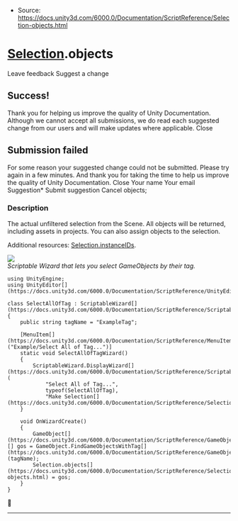 * Source: https://docs.unity3d.com/6000.0/Documentation/ScriptReference/Selection-objects.html

#  [Selection](https://docs.unity3d.com/6000.0/Documentation/ScriptReference/Selection.html).objects
Leave feedback
Suggest a change
## Success!
Thank you for helping us improve the quality of Unity Documentation. Although we cannot accept all submissions, we do read each suggested change from our users and will make updates where applicable.
Close
## Submission failed
For some reason your suggested change could not be submitted. Please <a>try again</a> in a few minutes. And thank you for taking the time to help us improve the quality of Unity Documentation.
Close
Your name Your email Suggestion* Submit suggestion
Cancel
objects; 
### Description
The actual unfiltered selection from the Scene.
All objects will be returned, including assets in projects. You can also assign objects to the selection.  
  
Additional resources: [Selection.instanceIDs](https://docs.unity3d.com/6000.0/Documentation/ScriptReference/Selection-instanceIDs.html).  
  
![](https://docs.unity3d.com/6000.0/Documentation/StaticFiles/ScriptRefImages/SelectAllOfTag.png)  
_Scriptable Wizard that lets you select GameObjects by their tag._
```
using UnityEngine;
using UnityEditor[](https://docs.unity3d.com/6000.0/Documentation/ScriptReference/UnityEditor.html);  
  
class SelectAllOfTag : ScriptableWizard[](https://docs.unity3d.com/6000.0/Documentation/ScriptReference/ScriptableWizard.html)
{
    public string tagName = "ExampleTag";  
  
    [MenuItem[](https://docs.unity3d.com/6000.0/Documentation/ScriptReference/MenuItem.html)("Example/Select All of Tag...")]
    static void SelectAllOfTagWizard()
    {
        ScriptableWizard.DisplayWizard[](https://docs.unity3d.com/6000.0/Documentation/ScriptReference/ScriptableWizard.DisplayWizard.html)(
            "Select All of Tag...",
            typeof(SelectAllOfTag),
            "Make Selection[](https://docs.unity3d.com/6000.0/Documentation/ScriptReference/Selection.html)");
    }  
  
    void OnWizardCreate()
    {
        GameObject[](https://docs.unity3d.com/6000.0/Documentation/ScriptReference/GameObject.html)[] gos = GameObject.FindGameObjectsWithTag[](https://docs.unity3d.com/6000.0/Documentation/ScriptReference/GameObject.FindGameObjectsWithTag.html)(tagName);
        Selection.objects[](https://docs.unity3d.com/6000.0/Documentation/ScriptReference/Selection-objects.html) = gos;
    }
}

```

* * *
